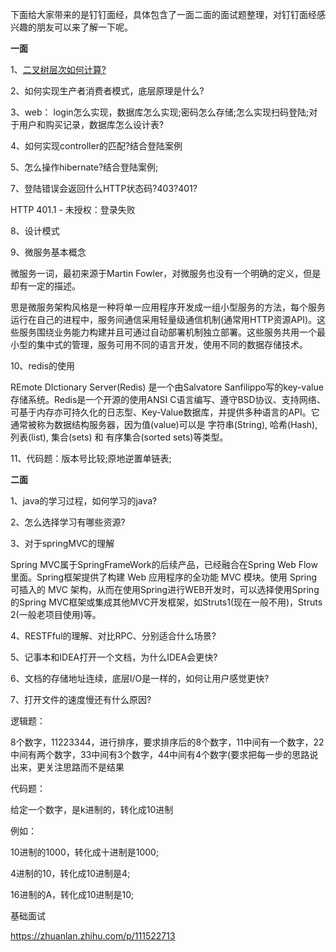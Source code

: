 下面给大家带来的是钉钉面经，具体包含了一面二面的面试题整理，对钉钉面经感兴趣的朋友可以来了解一下呢。

**一面**

1、[二叉树层次如何计算?](https://qqe2.com/java/post/447.html)

2、如何实现生产者消费者模式，底层原理是什么?

3、web： login怎么实现，数据库怎么实现;密码怎么存储;怎么实现扫码登陆;对于用户和购买记录，数据库怎么设计表?

4、如何实现controller的匹配?结合登陆案例

5、怎么操作hibernate?结合登陆案例;

7、登陆错误会返回什么HTTP状态码?403?401?

HTTP 401.1 - 未授权：登录失败

8、设计模式

9、微服务基本概念

微服务一词，最初来源于Martin Fowler，对微服务也没有一个明确的定义，但是却有一定的描述。

思是微服务架构风格是一种将单一应用程序开发成一组小型服务的方法，每个服务运行在自己的进程中，服务间通信采用轻量级通信机制(通常用HTTP资源API)。这些服务围绕业务能力构建并且可通过自动部署机制独立部署。这些服务共用一个最小型的集中式的管理，服务可用不同的语言开发，使用不同的数据存储技术。

10、redis的使用

REmote DIctionary Server(Redis) 是一个由Salvatore Sanfilippo写的key-value存储系统。Redis是一个开源的使用ANSI C语言编写、遵守BSD协议、支持网络、可基于内存亦可持久化的日志型、Key-Value数据库，并提供多种语言的API。它通常被称为数据结构服务器，因为值(value)可以是 字符串(String), 哈希(Hash), 列表(list), 集合(sets) 和 有序集合(sorted sets)等类型。

11、代码题：版本号比较;原地逆置单链表;

**二面**

1、java的学习过程，如何学习的java?

2、怎么选择学习有哪些资源?

3、对于springMVC的理解

Spring MVC属于SpringFrameWork的后续产品，已经融合在Spring Web Flow里面。Spring框架提供了构建 Web 应用程序的全功能 MVC 模块。使用 Spring 可插入的 MVC 架构，从而在使用Spring进行WEB开发时，可以选择使用Spring的Spring MVC框架或集成其他MVC开发框架，如Struts1(现在一般不用)，Struts 2(一般老项目使用)等。

4、RESTFful的理解、对比RPC、分别适合什么场景?

5、记事本和IDEA打开一个文档，为什么IDEA会更快?

6、文档的存储地址连续，底层I/O是一样的，如何让用户感觉更快?

7、打开文件的速度慢还有什么原因?

逻辑题：

8个数字，11223344，进行排序，要求排序后的8个数字，11中间有一个数字，22中间有两个数字，33中间有3个数字，44中间有4个数字(要求把每一步的思路说出来，更关注思路而不是结果

代码题：

给定一个数字，是k进制的，转化成10进制

例如：

10进制的1000，转化成十进制是1000;

4进制的10，转化成10进制是4;

16进制的A，转化成10进制是10;



基础面试

https://zhuanlan.zhihu.com/p/111522713